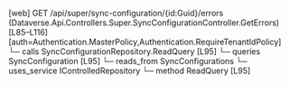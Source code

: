 [web] GET /api/super/sync-configuration/{id:Guid}/errors  (Dataverse.Api.Controllers.Super.SyncConfigurationController.GetErrors)  [L85–L116] [auth=Authentication.MasterPolicy,Authentication.RequireTenantIdPolicy]
  └─ calls SyncConfigurationRepository.ReadQuery [L95]
  └─ queries SyncConfiguration [L95]
    └─ reads_from SyncConfigurations
  └─ uses_service IControlledRepository<SyncConfiguration>
    └─ method ReadQuery [L95]

